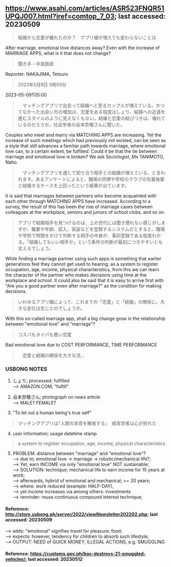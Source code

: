 ## https://www.asahi.com/articles/ASR523FNQR51UPQJ007.html?iref=comtop_7_03; last accessed: 20230509

> 結婚から恋愛が離れたのか？　アプリ婚が増えても変わらないことは

After marriage, emotional love distances away? Even with the increase of MARRIAGE APPS, what is it that does not change?

> 聞き手・中島鉄郎

Reporter: NAKAJIMA, Tetsuro

> 2023年5月9日 5時00分

2023-05-09T05:00

>　マッチングアプリで出会って結婚へと至るカップルが増えている。かつてなかった出会い方の増加は、恋愛をある程度はしょり、結婚への近道を進むスタイルのように見えなくもない。結婚と恋愛の結びつきは、壊れているのだろうか。社会学者の谷本奈穂さんに聞いた。

Couples who meet and marry via MATCHING APPS are increasing. Yet the increase of such meetings which had previously not existed, can be seen as a style that still advances a familiar path towards marriage, where emotional love can, to a certain extent, be fulfilled. Could it be that the tie between marriage and emotional love is broken? We ask Sociologist, Ms TANIMOTO, Naho.

>　マッチングアプリを通じて知り合う相手との結婚が増えている、と言われます。あるアンケートによると、職場の同僚や学校のクラブの先輩後輩と結婚するケースを上回ったという結果が出ています。

It is said that marriages between partners who become acquainted with each other through MATCHING APPS have increased. According to a survey, the result of this has been the rise of marriage cases between colleagues at the workplace, seniors and juniors of school clubs, and so on.

> アプリで結婚相手を見つけるのは、上の世代には聞き慣れない感じがしますが、職業や年齢、収入、容姿などを登録するシステムだとすると、職場や学校で時間をかけて判断する相手の中身が、事前登録である程度わかる。「結婚してもいい相手か」という条件の判断が最初につきやすいとも言えるでしょう。

While finding a marriage partner using such apps is  something that earlier generations feel they cannot get used to hearing, as a system to register occupation, age, income, physical characteristics, from this we can learn the character of the partner who makes decisions using time at the workplace and school. It could also be said that it is easy to arrive first with "Are you a good partner even after marriage?" as the condition for making decisions.

> いわゆるアプリ婚によって、これまでの「恋愛」と「結婚」の関係に、大きな変化は生じたのでしょうか。

With this so-called marriage app, shall a big change grow in the relationship between "emotional love" and "marriage"?

> コスパもタイパも悪い恋愛

Bad emotional love due to COST PERFORMANCE, TIME PERFORMANCE

>　恋愛と結婚の関係を大きな流…

### USBONG NOTES

1) しょり; processed; fulfilled<br/>
--> AMAZON.COM; "fulfill"

2) 谷本奈穂さん; photograph on news article<br/>
--> MALE? FEMALE?

3) "To let out a human being's true self"

> マッチングアプリは｢人間の本音を解放する｣　経営学者は心が折れた
  
4) user information; usage datetime stamp

> a system to register occupation, age, income, physical characteristics

5) PROBLEM: distance between "marriage" and "emotional love"? <br/>
--> due to: emotional love -> marriage -> robotic/mechanical life?;<br/>
--> Yet, earn INCOME via only "emotional love" NOT sustainable;<br/>
--> SOLUTION: technique; mechanical life to earn income for 15 years at work;<br/>
--> afterwards, hybrid of emotional and mechanical; >= 20 years;<br/>
--> where: work reduced (example: HALF-DAY),<br/>
--> yet income increases via among others: investments<br/>
--> reminder: reuse continuous compound interest technique;<br/>

#### Reference: http://store.usbong.ph/server/2022/viewNewsletter202202.php; last accessed: 20230509

--> adds: "emotional" signifies travel for pleasure; food;<br/>
--> expects: however, tendency for children to absorb such lifestyle;<br/>
--> OUTPUT: NEED of QUICK MONEY, ILLEGAL ACTIONS, e.g. SMUGGLING

#### Reference: https://customs.gov.ph/boc-destroys-21-smuggled-vehicles/; last accessed: 20230512

